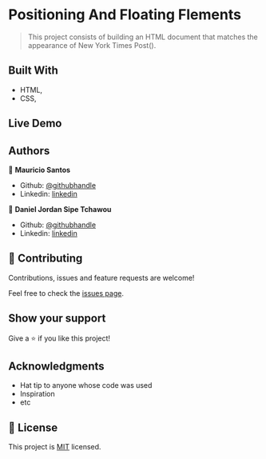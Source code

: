 # Positioning And Floating Flements

> This project consists of building an HTML document that matches the appearance of New York Times Post().

## Built With

- HTML,
- CSS,

## Live Demo


## Authors

👤 **Mauricio Santos**

- Github: [@githubhandle](https://github.com/maosan132)
- Linkedin: [linkedin](https://www.linkedin.com/in/mauricio-santos-a7292910/?originalSubdomain=co)

👤 **Daniel Jordan Sipe Tchawou**

- Github: [@githubhandle](https://github.com/sipe-daniel)
- Linkedin: [linkedin](https://linkedin.com/in/daniel-jordan-sipe-tchawou)

## 🤝 Contributing

Contributions, issues and feature requests are welcome!

Feel free to check the [issues page](issues/).

## Show your support

Give a ⭐️ if you like this project!

## Acknowledgments

- Hat tip to anyone whose code was used
- Inspiration
- etc

## 📝 License

This project is [MIT](lic.url) licensed.